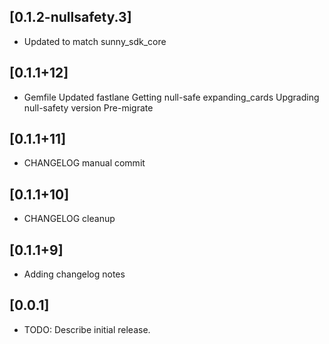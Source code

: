 ## [0.1.2-nullsafety.3]
 * Updated to match sunny_sdk_core

## [0.1.1+12]
 * Gemfile
Updated fastlane
Getting null-safe expanding_cards
Upgrading null-safety version
Pre-migrate

## [0.1.1+11]
 * CHANGELOG manual commit

## [0.1.1+10]
 * CHANGELOG cleanup

## [0.1.1+9] 
 * Adding changelog notes

## [0.0.1] 
 * TODO: Describe initial release.

